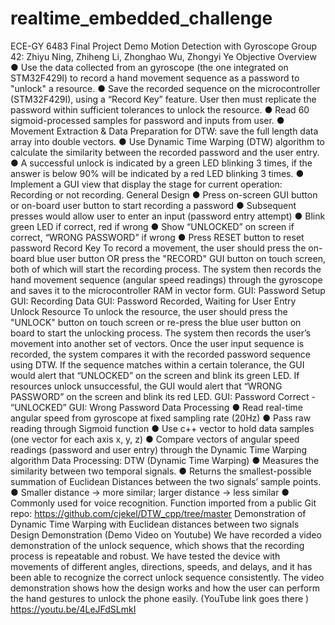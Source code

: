 # realtime_embedded_challenge
ECE-GY 6483 Final Project Demo
Motion Detection with Gyroscope
Group 42: Zhiyu Ning, Zhiheng Li, Zhonghao Wu, Zhongyi Ye
Objective Overview
● Use the data collected from an gyroscope (the one integrated on STM32F429I) to record a hand movement 
sequence as a password to "unlock" a resource.
● Save the recorded sequence on the microcontroller (STM32F429I), using a “Record Key” feature.
User then must replicate the password within sufficient tolerances to unlock the resource.
● Read 60 sigmoid-processed samples for password and inputs from user.
● Movement Extraction & Data Preparation for DTW: save the full length data array into double vectors. 
● Use Dynamic Time Warping (DTW) algorithm to calculate the similarity between the recorded password 
and the user entry.
● A successful unlock is indicated by a green LED blinking 3 times, if the answer is below 90% will be indicated 
by a red LED blinking 3 times. 
● Implement a GUI view that display the stage for current operation: Recording or not recording.
General Design
● Press on-screen GUI button or on-board user button to start recording a password
● Subsequent presses would allow user to enter an input (password entry attempt)
● Blink green LED if correct, red if wrong
● Show “UNLOCKED” on screen if correct, “WRONG PASSWORD” if wrong
● Press RESET button to reset password
Record Key
To record a movement, the user should press the on-board blue user button 
OR press the "RECORD" GUI button on touch screen, both of which will 
start the recording process. 
The system then records the hand movement sequence (angular speed 
readings) through the gyroscope and saves it to the microcontroller RAM in 
vector form.
GUI: Password Setup
GUI: Recording Data
GUI: Password Recorded, 
Waiting for User Entry
Unlock Resource
To unlock the resource, the user should press the "UNLOCK" button on touch screen or re-press the blue 
user button on board to start the unlocking process. 
The system then records the user’s movement into another set of vectors. Once the user input sequence 
is recorded, the system compares it with the recorded password sequence using DTW. 
If the sequence matches within a certain tolerance, the GUI would alert that “UNLOCKED” on the screen 
and blink its green LED. 
If resources unlock unsuccessful, the GUI would alert that “WRONG PASSWORD” on the screen and 
blink its red LED.
GUI: Password 
Correct - 
“UNLOCKED”
GUI: Wrong Password
Data Processing
● Read real-time angular speed from gyroscope at fixed sampling rate (20Hz)
● Pass raw reading through Sigmoid function
● Use c++ vector to hold data samples (one vector for each axis x, y, z)
● Compare vectors of angular speed readings (password and user entry) through the Dynamic Time
Warping algorithm
Data Processing: DTW (Dynamic Time Warping)
● Measures the similarity between two temporal signals.
● Returns the smallest-possible summation of Euclidean 
Distances between the two signals’ sample points.
● Smaller distance -> more similar; larger distance -> less 
similar
● Commonly used for voice recognition.
Function imported from a public Git repo: https://github.com/cjekel/DTW_cpp/tree/master
Demonstration of Dynamic Time Warping with 
Euclidean distances between two signals
Design Demonstration (Demo Video on Youtube)
We have recorded a video demonstration of the unlock sequence, which shows that the recording process is 
repeatable and robust. 
We have tested the device with movements of different angles, directions, speeds, and delays, and it has been 
able to recognize the correct unlock sequence consistently. 
The video demonstration shows how the design works and how the user can perform the hand gestures to 
unlock the phone easily.
(YouTube link goes there )
https://youtu.be/4LeJFdSLmkI
